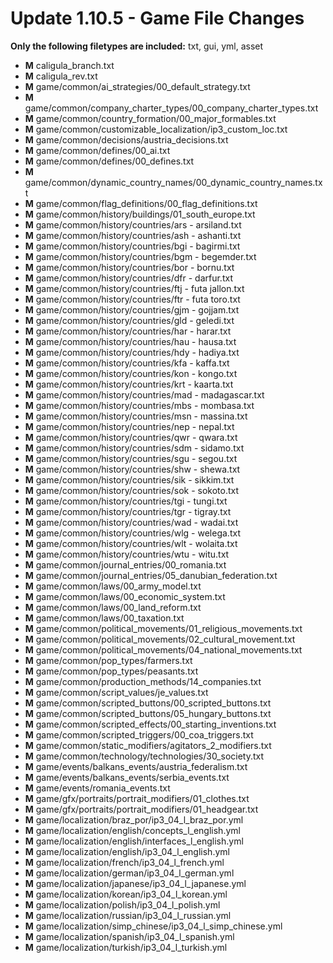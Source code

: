 # Update 1.10.5 - Game File Changes
**Only the following filetypes are included:** txt, gui, yml, asset
- **M** caligula_branch.txt
- **M** caligula_rev.txt
- **M** game/common/ai_strategies/00_default_strategy.txt
- **M** game/common/company_charter_types/00_company_charter_types.txt
- **M** game/common/country_formation/00_major_formables.txt
- **M** game/common/customizable_localization/ip3_custom_loc.txt
- **M** game/common/decisions/austria_decisions.txt
- **M** game/common/defines/00_ai.txt
- **M** game/common/defines/00_defines.txt
- **M** game/common/dynamic_country_names/00_dynamic_country_names.txt
- **M** game/common/flag_definitions/00_flag_definitions.txt
- **M** game/common/history/buildings/01_south_europe.txt
- **M** game/common/history/countries/ars - arsiland.txt
- **M** game/common/history/countries/ash - ashanti.txt
- **M** game/common/history/countries/bgi - bagirmi.txt
- **M** game/common/history/countries/bgm - begemder.txt
- **M** game/common/history/countries/bor - bornu.txt
- **M** game/common/history/countries/dfr - darfur.txt
- **M** game/common/history/countries/ftj - futa jallon.txt
- **M** game/common/history/countries/ftr - futa toro.txt
- **M** game/common/history/countries/gjm - gojjam.txt
- **M** game/common/history/countries/gld - geledi.txt
- **M** game/common/history/countries/har - harar.txt
- **M** game/common/history/countries/hau - hausa.txt
- **M** game/common/history/countries/hdy - hadiya.txt
- **M** game/common/history/countries/kfa - kaffa.txt
- **M** game/common/history/countries/kon - kongo.txt
- **M** game/common/history/countries/krt - kaarta.txt
- **M** game/common/history/countries/mad - madagascar.txt
- **M** game/common/history/countries/mbs - mombasa.txt
- **M** game/common/history/countries/msn - massina.txt
- **M** game/common/history/countries/nep - nepal.txt
- **M** game/common/history/countries/qwr - qwara.txt
- **M** game/common/history/countries/sdm - sidamo.txt
- **M** game/common/history/countries/sgu - segou.txt
- **M** game/common/history/countries/shw - shewa.txt
- **M** game/common/history/countries/sik - sikkim.txt
- **M** game/common/history/countries/sok - sokoto.txt
- **M** game/common/history/countries/tgi - tungi.txt
- **M** game/common/history/countries/tgr - tigray.txt
- **M** game/common/history/countries/wad - wadai.txt
- **M** game/common/history/countries/wlg - welega.txt
- **M** game/common/history/countries/wlt - wolaita.txt
- **M** game/common/history/countries/wtu - witu.txt
- **M** game/common/journal_entries/00_romania.txt
- **M** game/common/journal_entries/05_danubian_federation.txt
- **M** game/common/laws/00_army_model.txt
- **M** game/common/laws/00_economic_system.txt
- **M** game/common/laws/00_land_reform.txt
- **M** game/common/laws/00_taxation.txt
- **M** game/common/political_movements/01_religious_movements.txt
- **M** game/common/political_movements/02_cultural_movement.txt
- **M** game/common/political_movements/04_national_movements.txt
- **M** game/common/pop_types/farmers.txt
- **M** game/common/pop_types/peasants.txt
- **M** game/common/production_methods/14_companies.txt
- **M** game/common/script_values/je_values.txt
- **M** game/common/scripted_buttons/00_scripted_buttons.txt
- **M** game/common/scripted_buttons/05_hungary_buttons.txt
- **M** game/common/scripted_effects/00_starting_inventions.txt
- **M** game/common/scripted_triggers/00_coa_triggers.txt
- **M** game/common/static_modifiers/agitators_2_modifiers.txt
- **M** game/common/technology/technologies/30_society.txt
- **M** game/events/balkans_events/austria_federalism.txt
- **M** game/events/balkans_events/serbia_events.txt
- **M** game/events/romania_events.txt
- **M** game/gfx/portraits/portrait_modifiers/01_clothes.txt
- **M** game/gfx/portraits/portrait_modifiers/01_headgear.txt
- **M** game/localization/braz_por/ip3_04_l_braz_por.yml
- **M** game/localization/english/concepts_l_english.yml
- **M** game/localization/english/interfaces_l_english.yml
- **M** game/localization/english/ip3_04_l_english.yml
- **M** game/localization/french/ip3_04_l_french.yml
- **M** game/localization/german/ip3_04_l_german.yml
- **M** game/localization/japanese/ip3_04_l_japanese.yml
- **M** game/localization/korean/ip3_04_l_korean.yml
- **M** game/localization/polish/ip3_04_l_polish.yml
- **M** game/localization/russian/ip3_04_l_russian.yml
- **M** game/localization/simp_chinese/ip3_04_l_simp_chinese.yml
- **M** game/localization/spanish/ip3_04_l_spanish.yml
- **M** game/localization/turkish/ip3_04_l_turkish.yml

